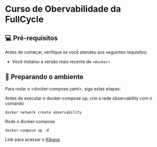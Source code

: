 # Curso de Obervabilidade da FullCycle

## 💻 Pré-requisitos

Antes de começar, verifique se você atendeu aos seguintes requisitos:

* Você instalou a versão mais recente de `<docker>`

## 🚀 Preparando o ambiente

Para rodar o <docker-compose.yaml>, siga estas etapas:

Antes de executar o docker-compose up, crie a rede observability com o comando
```
docker network create observability 
```

Rode o docker-compose
```
docker-compose up -d
```

Link para acessar o  [Kibana](http://localhost:5601).

